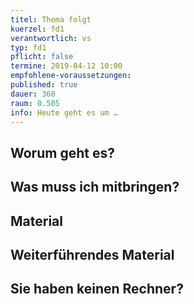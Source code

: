 ```yaml
---
titel: Thema folgt
kuerzel: fd1
verantwortlich: vs
typ: fd1
pflicht: false
termine: 2019-04-12 10:00
empfohlene-voraussetzungen: 
published: true
dauer: 360
raum: 0.505
info: Heute geht es um …
---
```


## Worum geht es?


## Was muss ich mitbringen?

## Material

## Weiterführendes Material

## Sie haben keinen Rechner?

